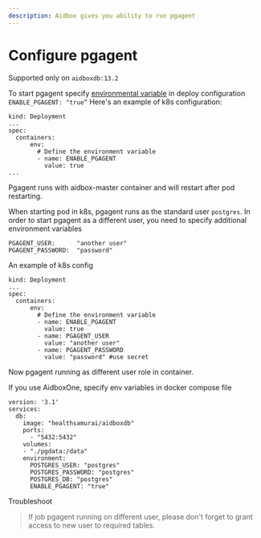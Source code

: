 ```yaml
---
description: Aidbox gives you ability to run pgagent
---
```


# Configure pgagent

Supported only on `aidboxdb:13.2`

To start pgagent specify [environmental variable](https://app.gitbook.com/@aidbox/s/project/~/drafts/-MgL2PuDexdL_3OW-Bpq/getting-started/installation/aidboxdb-image#optional-environment-variables) in deploy configuration `ENABLE_PGAGENT: "true”` Here's an example of k8s configuration:

```text
kind: Deployment
...
spec:
  containers:
      env:
        # Define the environment variable
        - name: ENABLE_PGAGENT 
          value: true
...
```

Pgagent runs with aidbox-master container and will restart after pod restarting.

When starting pod in k8s, pgagent runs as the standard user `postgres`. In order to start pgagent as a different user, you need to specify additional environment variables

```text
PGAGENT_USER:      "another user"
PGAGENT_PASSWORD:  "password"
```

An example of k8s config

```text
kind: Deployment
...
spec:
  containers:
      env:
        # Define the environment variable
        - name: ENABLE_PGAGENT 
          value: true
        - name: PGAGENT_USER 
          value: "another user" 
        - name: PGAGENT_PASSWORD 
          value: "password" #use secret
```

Now pgagent running as different user role in container.

If you use AidboxOne, specify env variables in docker compose file

```text
version: '3.1'
services:
  db:
    image: "healthsamurai/aidboxdb"
    ports:
      - "5432:5432"
    volumes:
    - "./pgdata:/data"
    environment:
      POSTGRES_USER: "postgres"
      POSTGRES_PASSWORD: "postgres"
      POSTGRES_DB: "postgres"
      ENABLE_PGAGENT: "true"
```

Troubleshoot

> If job pgagent running on different user, please don't forget to grant access to new user to required tables.

